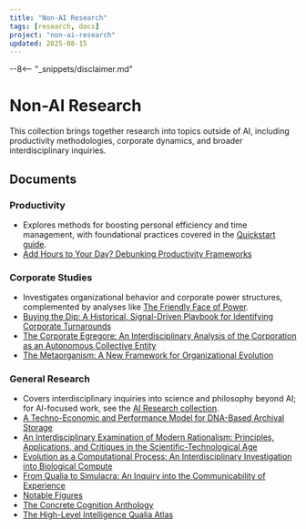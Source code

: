 ```yaml
---
title: "Non-AI Research"
tags: [research, docs]
project: "non-ai-research"
updated: 2025-08-15
---
```


--8<-- "_snippets/disclaimer.md"

# Non-AI Research

This collection brings together research into topics outside of AI, including productivity methodologies, corporate dynamics, and broader interdisciplinary inquiries.

## Documents

### Productivity
- Explores methods for boosting personal efficiency and time management, with foundational practices covered in the [Quickstart guide](../quickstart.md).
- [Add Hours to Your Day? Debunking Productivity Frameworks](add-hours-to-your-day.md)

### Corporate Studies
- Investigates organizational behavior and corporate power structures, complemented by analyses like [The Friendly Face of Power](../friendly-face-of-power.md).
- [Buying the Dip: A Historical, Signal-Driven Playbook for Identifying Corporate Turnarounds](buying-the-dip-playbook.md)
- [The Corporate Egregore: An Interdisciplinary Analysis of the Corporation as an Autonomous Collective Entity](corporate-egregore.md)
- [The Metaorganism: A New Framework for Organizational Evolution](metaorganism.md)

### General Research
- Covers interdisciplinary inquiries into science and philosophy beyond AI; for AI-focused work, see the [AI Research collection](../ai-research/index.md).
- [A Techno-Economic and Performance Model for DNA-Based Archival Storage](dna-archival-storage-tepm.md)
- [An Interdisciplinary Examination of Modern Rationalism: Principles, Applications, and Critiques in the Scientific-Technological Age](modern-rationalism.md)
- [Evolution as a Computational Process: An Interdisciplinary Investigation into Biological Compute](evolution-as-a-computational-process.md)
- [From Qualia to Simulacra: An Inquiry into the Communicability of Experience](from-qualia-to-simulacra.md)
- [Notable Figures](inspiring-figures.md)
- [The Concrete Cognition Anthology](concrete-cognition-anthology.md)
- [The High-Level Intelligence Qualia Atlas](high-level-intelligence-qualia-atlas.md)
